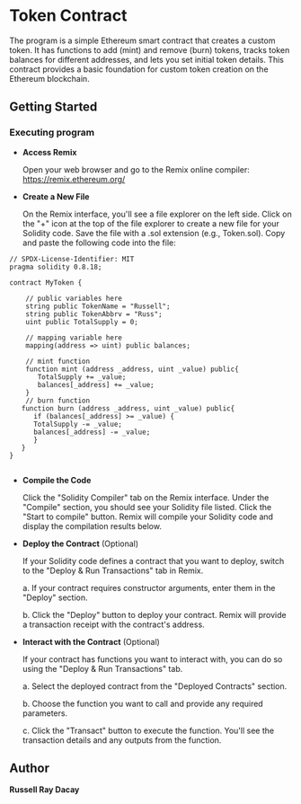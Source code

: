 # Token Contract

The program is a simple Ethereum smart contract that creates a custom token. It has functions to add (mint) and remove (burn) tokens, tracks token balances for different addresses, and lets you set initial token details. This contract provides a basic foundation for custom token creation on the Ethereum blockchain.

## Getting Started

### Executing program

- **Access Remix**

   Open your web browser and go to the Remix online compiler: https://remix.ethereum.org/

- **Create a New File**

   On the Remix interface, you'll see a file explorer on the left side. Click on the "+" icon at the top of the file explorer to create a new file for your Solidity code. Save the file with a .sol extension (e.g., Token.sol). Copy and paste the following code into the file:

```solidity
// SPDX-License-Identifier: MIT
pragma solidity 0.8.18;

contract MyToken {

    // public variables here
    string public TokenName = "Russell";
    string public TokenAbbrv = "Russ";
    uint public TotalSupply = 0;
    
    // mapping variable here
    mapping(address => uint) public balances;

    // mint function
    function mint (address _address, uint _value) public{
       TotalSupply += _value;
       balances[_address] += _value;
    }
    // burn function
   function burn (address _address, uint _value) public{
      if (balances[_address] >= _value) {
      TotalSupply -= _value;
      balances[_address] -= _value;
      }
   }
}


```

- **Compile the Code**

   Click the "Solidity Compiler" tab on the Remix interface. Under the "Compile" section, you should see your Solidity file listed. Click the "Start to compile" button. Remix will compile your Solidity code and display the compilation results below.

- **Deploy the Contract** (Optional)

   If your Solidity code defines a contract that you want to deploy, switch to the "Deploy & Run Transactions" tab in Remix.

   a. If your contract requires constructor arguments, enter them in the "Deploy" section.

   b. Click the "Deploy" button to deploy your contract. Remix will provide a transaction receipt with the contract's address.

- **Interact with the Contract** (Optional)

   If your contract has functions you want to interact with, you can do so using the "Deploy & Run Transactions" tab.

   a. Select the deployed contract from the "Deployed Contracts" section.

   b. Choose the function you want to call and provide any required parameters.

   c. Click the "Transact" button to execute the function. You'll see the transaction details and any outputs from the function.


## Author

**Russell Ray Dacay**
